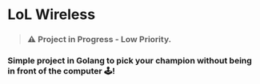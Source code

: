 <h1>LoL Wireless</h1>

> ### ⚠️ Project in Progress - Low Priority.

### Simple project in Golang to pick your champion without being in front of the computer 🕹️!
